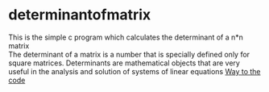 # determinantofmatrix
This is the simple c program which calculates the determinant of a n*n matrix<br />
The determinant of a matrix is a number that is specially defined only for square matrices. Determinants are mathematical objects that are very useful in the analysis and solution of systems of linear equations
[Way to the code](https://github.com/ASTHA193/determinantofmatrix/commit/581f0a6466514b2a01d2edb10b8bf20c511994d5)
